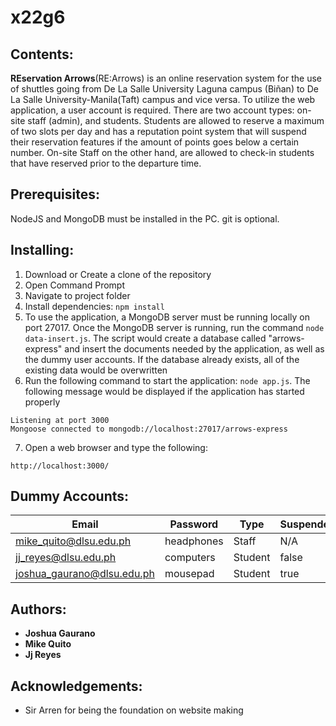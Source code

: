 # x22g6

## Contents:
**REservation Arrows**(RE:Arrows) is an online reservation system for the use of shuttles going from De La Salle University Laguna campus (Biñan) to De La Salle University-Manila(Taft) campus and vice versa. To utilize the web application, a user account is required.  There are two account types: on-site staff (admin), and students. Students are allowed to reserve a maximum of two slots per day and has a reputation point system that will suspend their reservation features if the amount of points goes below a certain number. On-site Staff on the other hand, are allowed to check-in students that have reserved prior to the departure time.

## Prerequisites: 
NodeJS and MongoDB must be installed in the PC. git is optional.

## Installing: 
1. Download or Create a clone of the repository
2. Open Command Prompt 
3. Navigate to project folder
4. Install dependencies: `npm install`
5. To use the application, a MongoDB server must be running locally on port 27017.  Once the MongoDB server is running, run the command `node data-insert.js`.  The script would create a database called "arrows-express" and insert the documents needed by the application, as well as the dummy   user accounts.  If the database already exists, all of the existing data would be overwritten
6. Run the following command to start the application: `node app.js`.  The following message would be displayed if the application has started properly
```
Listening at port 3000
Mongoose connected to mongodb://localhost:27017/arrows-express
```
7. Open a web browser and type the following:
```
http://localhost:3000/
```

## Dummy Accounts:
| Email                      | Password   | Type    | Suspended |
|----------------------------|------------|---------|-----------|
| mike_quito@dlsu.edu.ph     | headphones | Staff   | N/A       |
| jj_reyes@dlsu.edu.ph       | computers  | Student | false     |
| joshua_gaurano@dlsu.edu.ph | mousepad   | Student | true      |

## Authors:
* **Joshua Gaurano** 
* **Mike Quito**
* **Jj Reyes**


## Acknowledgements:
* Sir Arren for being the foundation on website making
